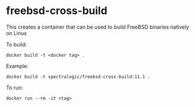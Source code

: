 # freebsd-cross-build

This creates a container that can be used to build FreeBSD binaries
natively on Linux

To build:

    docker build -t <docker tag> .

Example:

    docker build -t spectralogic/freebsd-cross-build:11.1 .

To run:

    docker run --rm -it <tag>
